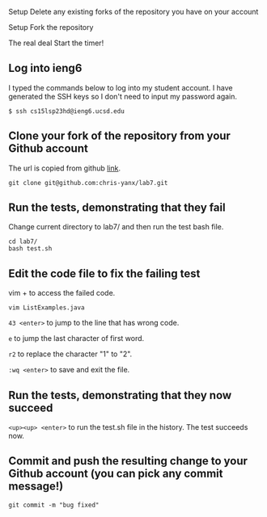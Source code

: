 Setup Delete any existing forks of the repository you have on your account

Setup Fork the repository

The real deal Start the timer!

## Log into ieng6

I typed the commands below to log into my student account. I have generated the SSH keys so I don't need to input my password again.

```
$ ssh cs15lsp23hd@ieng6.ucsd.edu
```

## Clone your fork of the repository from your Github account

The url is copied from github [link](https://github.com/chris-yanx/lab7).

```
git clone git@github.com:chris-yanx/lab7.git
```


## Run the tests, demonstrating that they fail

Change current directory to lab7/ and then run the test bash file.

```
cd lab7/
bash test.sh
```

## Edit the code file to fix the failing test

vim + <file name> to access the failed code.
  
```
vim ListExamples.java
```
 
  `43 <enter>` to jump to the line that has wrong code.

  `e` to jump the last character of first word.

  `r2` to replace the character "1" to "2".

  `:wq <enter>` to save and exit the file.
  

## Run the tests, demonstrating that they now succeed

`<up><up> <enter>` to run the test.sh file in the history. The test succeeds now.

## Commit and push the resulting change to your Github account (you can pick any commit message!)

```
git commit -m "bug fixed"

```
